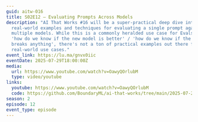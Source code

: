 ```yaml
---
guid: aitw-016
title: S02E12 – Evaluating Prompts Across Models
description: "AI That Works #16 will be a super-practical deep dive into
  real-world examples and techniques for evaluating a single prompt against
  multiple models. While this is a commonly heralded use case for Evals, e.g.
  'how do we know if the new model is better' / 'how do we know if the new model
  breaks anything', there's not a ton of practical examples out there for
  real-world use cases."
event_link: https://lu.ma/gnvx0iic
eventDate: 2025-07-29T18:00:00Z
media:
  url: https://www.youtube.com/watch?v=OawyQOrlubM
  type: video/youtube
links:
  youtube: https://www.youtube.com/watch?v=OawyQOrlubM
  code: https://github.com/BoundaryML/ai-that-works/tree/main/2025-07-29-eval-many-models-same-prompt
season: 2
episode: 12
event_type: episode
---
```

